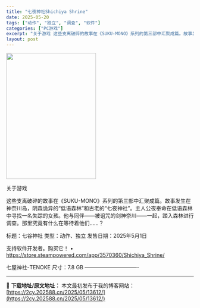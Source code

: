 ```yaml
---
title: "七夜神社Shichiya Shrine"
date: 2025-05-20
tags: ["动作", "独立", "调查", "软件"]
categories: ["PC游戏"]
excerpt: "关于游戏 这些支离破碎的故事在《SUKU-MONO》系列的第三部中汇聚成篇。故事发生在神奈川岛，阴森诡异的“低语森林”和古老的“七夜神社”。主人公夜奉命在低语森林中寻找一名失踪的女孩。他与同伴——被诅咒的剑神奈川——一起，踏入森林进行调查。那里究竟有什么在等待着他们……？ 标题：七谷神社 类型：动作&hellip;"
layout: post
---
```


<img src="https://2cy.202588.cn/wp-content/uploads/2025/05/2025052002473052.webp" alt="" width="241" height="339" class="aligncenter size-full wp-image-13598" />

关于游戏

这些支离破碎的故事在《SUKU-MONO》系列的第三部中汇聚成篇。故事发生在神奈川岛，阴森诡异的“低语森林”和古老的“七夜神社”。主人公夜奉命在低语森林中寻找一名失踪的女孩。他与同伴——被诅咒的剑神奈川——一起，踏入森林进行调查。那里究竟有什么在等待着他们……？

标题：七谷神社
类型：动作、独立
发售日期：2025年5月1日

支持软件开发者。购买它！
• https://store.steampowered.com/app/3570360/Shichiya_Shrine/

七屋神社-TENOKE
尺寸：7.8 GB
——————————- 

---
📖 **下载地址/原文地址：** 本文最初发布于我的博客网站：[https://2cy.202588.cn/2025/05/13612/](https://2cy.202588.cn/2025/05/13612/)
